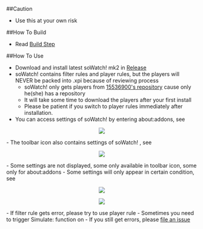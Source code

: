##Caution

- Use this at your own risk

##How To Build

- Read <a href="https://github.com/jc3213/Misc/blob/master/Manual/en-US/HowToBuild.md">Build Step</a>

##How To Use

- Download and install latest soWatch! mk2 in <a href="https://github.com/jc3213/soWatch/releases">Release</a>
- soWatch! contains filter rules and player rules, but the players will NEVER be packed into .xpi because of reviewing process
  - soWatch! only gets players from <a href="https://bitbucket.org/kafan15536900/haoutil/raw/master/player/testmod/">15536900's repository</a> cause only he(she) has a repository
  - It will take some time to download the players after your first install
  - Please be patient if you switch to player rules immediately after installation.
- You can access settings of soWatch! by entering about:addons, see
<p align="center"><img src="http://i62.tinypic.com/b9isr7.jpg"></p>
- The toolbar icon also contains settings of soWatch! , see
<p align="center"><img src="http://i57.tinypic.com/208wpcl.jpg"></p>
  - Some settings are not displayed, some only available in toolbar icon, some only for about:addons
  - Some settings will only appear in certain condition, see
<p align="center"><img src="http://i62.tinypic.com/2sb30w9.jpg"></p>
<p align="center"><img src="http://i58.tinypic.com/34g13pt.jpg"></p>
- If filter rule gets error, please try to use player rule
  - Sometimes you need to trigger Simulate: function on
  - If you still get errors, please <a href="https://github.com/jc3213/soWatch/issues">file an issue</a>
